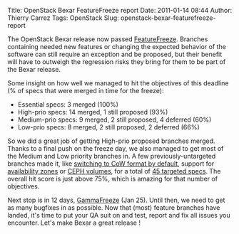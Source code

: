 Title: OpenStack Bexar FeatureFreeze report
Date: 2011-01-14 08:44
Author: Thierry Carrez
Tags: OpenStack
Slug: openstack-bexar-featurefreeze-report

The OpenStack Bexar release now
passed [FeatureFreeze](http://wiki.openstack.org/FeatureFreeze).
Branches containing needed new features or changing the expected
behavior of the software can still require an exception and be proposed,
but their benefit will have to outweigh the regression risks they bring
for them to be part of the Bexar release.

Some insight on how well we managed to hit the objectives of this
deadline (% of specs that were merged in time for the freeze):

-   Essential specs: 3 merged (100%)
-   High-prio specs: 14 merged, 1 still proposed (93%)
-   Medium-prio specs: 9 merged, 2 still proposed, 4 deferred (60%)
-   Low-prio specs: 8 merged, 2 still proposed, 2 deferred (66%)

So we did a great job of getting High-prio proposed branches merged.
Thanks to a final push on the freeze day, we also managed to get most of
the Medium and Low priority branches in. A few previously-untargeted
branches made it, like [switching to CoW format by
default](https://blueprints.launchpad.net/nova/+spec/cow-instances),
support for [availability
zones](https://blueprints.launchpad.net/nova/+spec/instance-avail-zones)
or [CEPH
volumes](https://blueprints.launchpad.net/nova/+spec/ceph-block-driver),
for a total of [45 targeted
specs](http://wiki.openstack.org/releasestatus/). The overall hit score
is just above 75%, which is amazing for that number of objectives.

Next stop is in 12
days, [GammaFreeze](http://wiki.openstack.org/GammaFreeze) (Jan 25).
Until then, we need to get as many bugfixes in as possible. Now that
(most) feature branches have landed, it's time to put your QA suit on
and test, report and fix all issues you encounter. Let's make Bexar a
great release !
